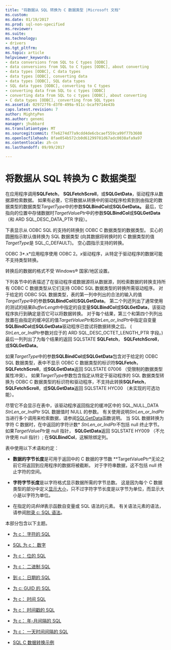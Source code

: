 ```yaml
---
title: "将数据从 SQL 转换为 C 数据类型 |Microsoft 文档"
ms.custom: 
ms.date: 01/19/2017
ms.prod: sql-non-specified
ms.reviewer: 
ms.suite: 
ms.technology:
- drivers
ms.tgt_pltfrm: 
ms.topic: article
helpviewer_keywords:
- data conversions from SQL to C types [ODBC]
- data conversions from SQL to C types [ODBC], about converting
- data types [ODBC], C data types
- data types [ODBC], converting data
- data types [ODBC], SQL data types
- SQL data types [ODBC], converting to C types
- converting data from SQL to c types [ODBC]
- converting data from SQL to c types [ODBC], about converting
- C data types [ODBC], converting from SQL types
ms.assetid: 029727f6-d3f0-499a-911c-bcaf9714e43b
caps.latest.revision: 7
author: MightyPen
ms.author: genemi
manager: jhubbard
ms.translationtype: MT
ms.sourcegitcommit: f7e6274d77a9cdd4de6cbcaef559ca99f77b3608
ms.openlocfilehash: 8fae054b572cb0d61299781d67adc0038afa9a97
ms.contentlocale: zh-cn
ms.lasthandoff: 09/09/2017

---
```

# <a name="converting-data-from-sql-to-c-data-types"></a>将数据从 SQL 转换为 C 数据类型
在应用程序调用**SQLFetch**， **SQLFetchScroll**，或**SQLGetData**，驱动程序从数据源检索数据。 如果有必要，它将数据从转换中的驱动程序检索到到由指定的数据类型的数据类型*TargetType*中的参数**SQLBindCol**或**SQLGetData。** 最后，它指向的位置中存储数据时*TargetValuePtr*中的参数**SQLBindCol**或**SQLGetData** （和 ARD SQL_DESC_DATA_PTR 字段）。  
  
 下表显示从 ODBC SQL 的支持的转换到 ODBC C 数据类型的数据类型。 实心的圆圈指示默认值转换为 SQL 数据类型 (向其数据将转换时的 C 数据类型的值*TargetType*是 SQL_C_DEFAULT)。 空心圆指示支持的转换。  
  
 ODBC 3*.x*应用程序使用 ODBC 2。*x*驱动程序，从特定于驱动程序的数据可能不支持类型转换。  
  
 转换后的数据的格式不受 Windows® 国家/地区设置。  
  
 下列各节中的表描述了在驱动程序或数据源将从数据源，则检索数据的转换支持所有 ODBC C 数据类型从它们支持 ODBC SQL 数据类型的转换所需驱动程序。 对于给定的 ODBC SQL 数据类型，表的第一列中列出的合法的输入的值*TargetType*中的参数**SQLBindCol**和**SQLGetData**。 第二个列还列出了通常使用的测试的结果*BufferLength*中指定的自变量**SQLBindCol**或**SQLGetData**，该驱动程序执行到确定是否它可以将数据转换。 对于每个结果，第三个和第四个列列出放置在由指定的缓冲区的值*TargetValuePtr*和*StrLen_or_IndPtr*中指定自变量**SQLBindCol**或**SQLGetData**驱动程序已尝试将数据转换之后。 ( *StrLen_or_IndPtr*参数对应于的 ARD SQL_DESC_OCTET_LENGTH_PTR 字段。)最后一列列出了为每个结果的返回 SQLSTATE **SQLFetch**， **SQLFetchScroll**，或**SQLGetData**。  
  
 如果*TargetType*中的参数**SQLBindCol**或**SQLGetData**包含对于给定的 ODBC SQL 数据类型，表中不显示 ODBC C 数据类型的标识符**SQLFetch**， **SQLFetchScroll**，或**SQLGetData**返回 SQLSTATE 07006 （受限制的数据类型属性冲突）。 如果*TargetType*参数包含指定从特定于驱动程序的 SQL 数据类型转换为 ODBC C 数据类型的标识符和驱动程序，不支持此转换**SQLFetch**，**SQLFetchScroll**，或**SQLGetData**返回 SQLSTATE HYC00 （未实现的可选功能）。  
  
 尽管它不会显示在表中，该驱动程序返回指定的缓冲区中的 SQL_NULL_DATA *StrLen_or_IndPtr* SQL 数据值时 NULL 的参数。 有关使用说明*StrLen_or_IndPtr*当进行多个调用来检索数据，请参阅[SQLGetData](../../../odbc/reference/syntax/sqlgetdata-function.md)函数说明。 当 SQL 数据转换为字符 C 数据时，在中返回的字符计数\* *StrLen_or_IndPtr*不包括 null 终止字节。 如果*TargetValuePtr*是 null 指针， **SQLGetData**返回 SQLSTATE HY009 （不允许使用 null 指针）; 在**SQLBindCol**，这解除绑定列。  
  
 表中使用以下术语和约定：  
  
-   **数据的字节长度**是可用于返回中的 C 数据的字节数 **TargetValuePtr*无论之前它将返回到应用程序的数据将被截断。 对于字符串数据，这不包括 null 终止字符的空间。  
  
-   **字符字节长度**是以字符格式显示数据所需的字节总数。 这是因为每个 C 数据类型的部分中定义[显示大小](../../../odbc/reference/appendixes/display-size.md)，只不过字符字节长度是以字节为单位，而显示大小是以字符为单位。  
  
-   在指定的词*斜体*表示函数自变量或 SQL 语法的元素。 有关语法元素的语法，请参阅[附录 c: SQL 语法](../../../odbc/reference/appendixes/appendix-c-sql-grammar.md)。  
  
 本部分包含以下主题。  
  
-   [为 c： 字符的 SQL](../../../odbc/reference/appendixes/sql-to-c-character.md)  
  
-   [SQL 为 c： 数字](../../../odbc/reference/appendixes/sql-to-c-numeric.md)  
  
-   [为 c： 位的 SQL](../../../odbc/reference/appendixes/sql-to-c-bit.md)  
  
-   [为 c： 二进制 SQL](../../../odbc/reference/appendixes/sql-to-c-binary.md)  
  
-   [到 c： 日期的 SQL](../../../odbc/reference/appendixes/sql-to-c-date.md)  
  
-   [为 c: GUID 的 SQL](../../../odbc/reference/appendixes/sql-to-c-guid.md)  
  
-   [为 c： 时间 SQL](../../../odbc/reference/appendixes/sql-to-c-time.md)  
  
-   [为 c： 时间戳的 SQL](../../../odbc/reference/appendixes/sql-to-c-timestamp.md)  
  
-   [为 c： 年-月间隔的 SQL](../../../odbc/reference/appendixes/sql-to-c-year-month-intervals.md)  
  
-   [为 c： 一天时间间隔的 SQL](../../../odbc/reference/appendixes/sql-to-c-day-time-intervals.md)  
  
-   [SQL C 数据转换示例](../../../odbc/reference/appendixes/sql-to-c-data-conversion-examples.md)
